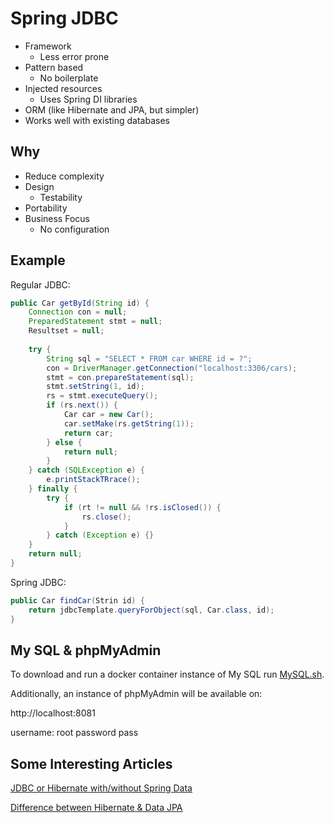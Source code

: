 # Spring JDBC

- Framework
  - Less error prone
- Pattern based
  - No boilerplate
- Injected resources
  - Uses Spring DI libraries
- ORM (like Hibernate and JPA, but simpler)
- Works well with existing databases

## Why

- Reduce complexity
- Design
  - Testability
- Portability
- Business Focus
  - No configuration

## Example

Regular JDBC:
```java
public Car getById(String id) {
	Connection con = null;
	PreparedStatement stmt = null;
	Resultset = null;
	
	try {
		String sql = "SELECT * FROM car WHERE id = ?";
		con = DriverManager.getConnection("localhost:3306/cars);
		stmt = con.prepareStatement(sql);
		stmt.setString(1, id);
		rs = stmt.executeQuery();
		if (rs.next()) {
			Car car = new Car();
			car.setMake(rs.getString(1));
			return car;
		} else {
			return null;
		}
	} catch (SQLException e) { 
		e.printStackTRrace(); 
	} finally {
		try {
			if (rt != null && !rs.isClosed()) {
				rs.close();
			}
		} catch (Exception e) {}
	}
	return null;
}
```

Spring JDBC:
```java
public Car findCar(Strin id) {
	return jdbcTemplate.queryForObject(sql, Car.class, id);
}
```

## My SQL & phpMyAdmin

To download and run a docker container instance of My SQL run [MySQL.sh](MySQL.sh).

Additionally, an instance of phpMyAdmin will be available on: 

http://localhost:8081

username: root
password pass

## Some Interesting Articles

[JDBC or Hibernate with/without Spring Data](https://stackoverflow.com/questions/42470060/spring-data-jdbc-spring-data-jpa-vs-hibernate/42488593)

[Difference between Hibernate & Data JPA](https://dzone.com/articles/what-is-the-difference-between-hibernate-and-sprin-1)
